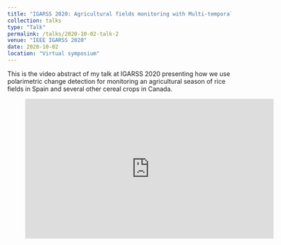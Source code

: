 ```yaml
---
title: "IGARSS 2020: Agricultural fields monitoring with Multi-temporal Polarimetric (MT-POLSAR) change detection"
collection: talks
type: "Talk"
permalink: /talks/2020-10-02-talk-2
venue: "IEEE IGARSS 2020"
date: 2020-10-02
location: "Virtual symposium"
---
```


This is the video abstract of my talk at IGARSS 2020 presenting how we use polarimetric change detection for monitoring an agricultural season of rice fields in Spain and several other cereal crops in Canada.

<!-- blank line -->
<figure class="video_container">
  <iframe width="560" height="315" src="https://www.youtube.com/embed/DczS0AdNMLE" frameborder="0" allowfullscreen="true"> </iframe>
</figure>
<!-- blank line -->
